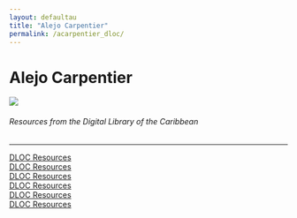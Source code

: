 ```yaml
---
layout: defaultau
title: "Alejo Carpentier"
permalink: /acarpentier_dloc/
---
```

<!-- partial:index.partial.html -->
<div class="content">
    <h1>Alejo Carpentier</h1>
    <div class="quote">
        <div><img src="https://encrypted-tbn0.gstatic.com/images?q=tbn:ANd9GcQEfelPBX5TvzMEFO7AATsknHvbPHMyMM2ERAGCCpCqkTpDo-ELzAfk70dMbUEH8Oz6Qcc&usqp=CAU" class="logo"></div>
    </div>
    <body>
    <h6>Resources from the Digital Library of the Caribbean</h6><hr> 
        <a href="https://www.dloc.com/AA00061989/00001/pdf" target="_blank">DLOC Resources</a><br>
        <a href="http://www.manioc.org/fichiers/HASH96dc8a29b8adb6ac4749c1" target="_blank">DLOC Resources</a><br>
        <a href="https://www.dloc.com/UF00099208/00169/images" target="_blank">DLOC Resources</a><br>
        <a href="https://www.dloc.com/UF00090232/00001/images" target="_blank">DLOC Resources</a><br>
        <a href="https://www.dloc.com/UFE0013405/00001/images" target="_blank">DLOC Resources</a><br>
        <a href="https://www.dloc.com/UF00099208/00093/images" target="_blank">DLOC Resources</a><br>
          </body> 
          </div>
  <!-- partial -->
<script src='https://cdnjs.cloudflare.com/ajax/libs/jquery/3.1.1/jquery.min.js'></script><script  src="{{ site.baseurl }}/assets/js/authorscript.js"></script>